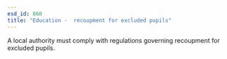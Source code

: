 ```yaml
---
esd_id: 860
title: "Education -  recoupment for excluded pupils"
---
```


A local authority must comply with regulations governing recoupment for excluded pupils.

